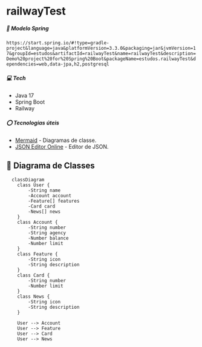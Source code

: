 # railwayTest

##### 📎 Modelo Spring 
 ```https://start.spring.io/#!type=gradle-project&language=java&platformVersion=3.3.0&packaging=jar&jvmVersion=17&groupId=estudos&artifactId=railwayTest&name=railwayTest&description=Demo%20project%20for%20Spring%20Boot&packageName=estudos.railwayTest&dependencies=web,data-jpa,h2,postgresql```

##### 💻 Tech

- Java 17
- Spring Boot
- Railway

##### ⭕ Tecnologias úteis


 - [Mermaid] - Diagramas de classe.
 - [JSON Editor Online] - Editor de JSON.


## 📑 Diagrama de Classes

```mermaid
  classDiagram
    class User {
        -String name
        -Account account
        -Feature[] features
        -Card card
        -News[] news
    }
    class Account {
        -String number
        -String agency
        -Number balance
        -Number limit
    }
    class Feature {
        -String icon
        -String description
    }
    class Card {
        -String number
        -Number limit
    }
    class News {
        -String icon
        -String description
    }

    User --> Account
    User --> Feature
    User --> Card
    User --> News
```









[Mermaid]:  <https://mermaid.js.org/syntax/classDiagram.html>
[JSON Editor Online]: <https://jsoneditoronline.org/>
